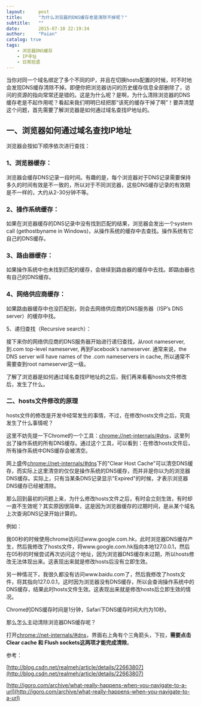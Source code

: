 ```yaml
---
layout:     post
title:      "为什么浏览器的DNS缓存老是清除不掉呢？"
subtitle:   ""
date:       2015-07-10 22:19:34
author:     "Paian"
catalog: true
tags:
    - 浏览器DNS缓存
    - IP寻址
    - 日常拾遗
---
```


当你对同一个域名绑定了多个不同的IP，并且在切换hosts配置的时候，时不时地会发现DNS缓存清除不掉。即便你把浏览器访问的历史缓存信息全部删除了，访问的资源的指向常常还是错的。这是为什么呢？是啊，为什么清除浏览器的DNS缓存老是不起作用呢？看起来我们明明已经把那“该死的缓存干掉了啊”！要弄清楚这个问题，首先需要了解浏览器是如何通过域名查找IP地址的。

## 一、浏览器如何通过域名查找IP地址

浏览器会按如下顺序依次进行查找：

### 1、浏览器缓存：

浏览器会缓存DNS记录一段时间。有趣的是，每个浏览器对于DNS记录需要保持多久的时间有效是不一致的，所以对于不同浏览器，这些DNS缓存记录的有效期是不一样的，大约从2-30分钟不等。

### 2、操作系统缓存：

如果在浏览器缓存的DNS记录中没有找到匹配的结果，浏览器会发出一个system call (gethostbyname in Windows)，从操作系统的缓存中去查找。操作系统有它自己的DNS缓存。

### 3、路由器缓存：

如果操作系统中也未找到匹配的缓存，会继续到路由器的缓存中去找。即路由器也有自己的DNS缓存。

### 4、网络供应商缓存：

如果路由器缓存中也没匹配到，则会去网络供应商的DNS服务器（ISP’s DNS server）的缓存中找。

5、递归查找（Recursive search）：

接下来你的网络供应商的DNS服务器开始进行递归查找，从root nameserver, 到.com top-level nameserver, 再到Facebook’s nameserver. 通常来说，the DNS server will have names of the .com nameservers in cache, 所以通常不需要查到root nameserver这一级。

了解了浏览器是如何通过域名查找IP地址的之后，我们再来看看hosts文件修改后，发生了什么。

### 二、hosts文件修改的原理

hosts文件的修改是开发中经常发生的事情，不过，在修改hosts文件之后，究竟发生了什么事情呢？

这里不妨先提一下Chrome的一个工具：[chrome://net-internals/#dns](chrome://net-internals/#dns)，这里列出了操作系统的所有DNS缓存。通过这个工具，可以看到：在修改hosts文件后，所有操作系统中DNS缓存会被清空。

网上盛传[chrome://net-internals/#dns](chrome://net-internals/#dns)下的"Clear Host Cache"可以清空DNS缓存，而实际上这里清空的仅仅是操作系统的DNS缓存，而并非是你以为的浏览器DNS缓存。实际上，只有当某条DNS记录显示"Expired"的时候，才表示浏览器DNS缓存已经被清除。

那么回到最初的问题上来，为什么修改hosts文件之后，有时会立刻生效，有时却一直不生效呢？其实原因很简单，这是因为浏览器缓存的过期时间，是从某个域名上次查询DNS记录开始计算的。

例如：

我00秒的时候使用chrome访问过www.google.com.hk，此时浏览器DNS缓存产生，然后我修改了hosts文件，将www.google.com.hk指向本地127.0.0.1，然后在05秒的时候尝试再次访问这个地址，因为浏览器DNS缓存未过期，所以hosts修改无法体现出来。这表现出来就是修改hosts后没有立即生效。

另一种情况下，我很久都没有访问www.baidu.com了，然后我修改了hosts文件，将其指向127.0.0.1，这时因为浏览器没有DNS缓存，所以会查询操作系统中的DNS缓存，结果此时hosts文件生效。这表现出来就是修改hosts后立即生效的情况。

Chrome的DNS缓存时间是1分钟，Safari下DNS缓存时间大约为10秒。

那么怎么主动清除浏览器DNS缓存呢？

打开[chrome://net-internals/#dns](chrome://net-internals/#dns)，界面右上角有个三角箭头，下拉，**需要点击Clear cache 和 Flush sockets这两项才能完成清除**。

参考：

[http://blog.csdn.net/realmeh/article/details/22663807](http://blog.csdn.net/realmeh/article/details/22663807)

[http://igoro.com/archive/what-really-happens-when-you-navigate-to-a-url](http://igoro.com/archive/what-really-happens-when-you-navigate-to-a-url)